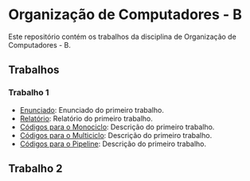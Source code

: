 # Organização de Computadores - B

Este repositório contém os trabalhos da disciplina de Organização de Computadores - B.

## Trabalhos
### Trabalho 1
- [Enunciado](Trabalho%201/Especificação%20do%20Trabalho%201%20-%20OrgB.pdf): Enunciado do primeiro trabalho.
- [Relatório](): Relatório do primeiro trabalho.
- [Códigos para o Monociclo](Trabalho%201/Monociclo): Descrição do primeiro trabalho.
- [Códigos para o Multiciclo](Trabalho%201/Multiciclo): Descrição do primeiro trabalho.
- [Códigos para o Pipeline](Trabalho%201/Pipeline): Descrição do primeiro trabalho.

## Trabalho 2